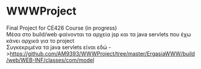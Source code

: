 # WWWProject
Final Project for CE426 Course (in progress)
<br>
Μέσα στο build/web φαίνονται τα αρχεία jsp και τα java servlets που έχω κάνει αρχικά για το project
<br>
Συγκεκριμένα τα java servlets 
είναι εδώ  ->https://github.com/AM9393/WWWProject/tree/master/ErgasiaWWW/build/web/WEB-INF/classes/com/model
